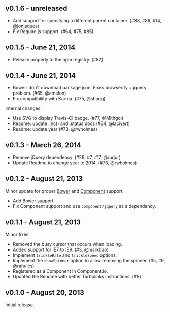 ## v0.1.6 - unreleased

 * Add support for specifying a different parent container. (#33, #86, #14, @jonjaques)
 * Fix Require.js support. (#64, #75, #85)

## v0.1.5 - June 21, 2014

 * Release properly to the npm registry. (#82)

## v0.1.4 - June 21, 2014

 * Bower: don't download package.json. Fixes browserify + jquery problem. (#65, @amelon)
 * Fix compatibility with Karma. (#75, @shaqq)
 
Internal changes:

 * Use SVG to display Travis-CI badge. (#77, @Mithgol)
 * Readme: update .inc() and .status docs (#34, @lacivert)
 * Readme: update year (#73, @rwholmes)

## v0.1.3 - March 26, 2014

 * Remove jQuery dependency. (#28, #7, #17, @rurjur)
 * Update Readme to change year to 2014. (#73, @rwholmes)

## v0.1.2 - August 21, 2013

Minor update for proper [Bower] and [Component] support.

 * Add Bower support.
 * Fix Component support and use `component/jquery` as a dependency.

## v0.1.1 - August 21, 2013

Minor fixes.

 * Removed the busy cursor that occurs when loading.
 * Added support for IE7 to IE9. (#3, @markbao)
 * Implement `trickleRate` and `trickleSpeed` options.
 * Implement the `showSpinner` option to allow removing the spinner. (#5, #9, @rahulcs)
 * Registered as a Component in Component.io.
 * Updated the Readme with better Turbolinks instructions. (#8)

## v0.1.0 - August 20, 2013

Initial release.

[Bower]: http://bower.io
[Component]: http://component.io
